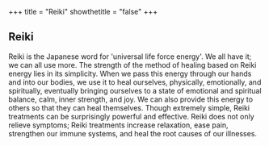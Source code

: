 +++
title = "Reiki"
showthetitle = "false"
+++

## Reiki

Reiki is the Japanese word for 'universal life force energy'.  We all have it; we can all use more.  The strength of the method of healing based on Reiki energy lies in its simplicity.  When we pass this energy through our hands and into our bodies, we use it to heal ourselves, physically, emotionally, and spiritually, eventually bringing ourselves to a state of emotional and spiritual balance, calm, inner strength, and joy.  We can also provide this energy to others so that they can heal themselves.  Though extremely simple, Reiki treatments can be surprisingly powerful and effective.  Reiki does not only relieve symptoms; Reiki treatments increase relaxation, ease pain, strengthen our immune systems, and heal the root causes of our illnesses.